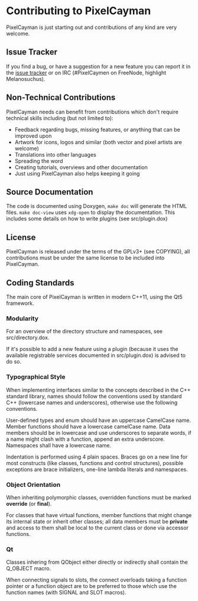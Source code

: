 Contributing to PixelCayman
===========================

PixelCayman is just starting out and contributions of any kind are very welcome.

Issue Tracker
-------------

If you find a bug, or have a suggestion for a new feature you can report it
in the [issue tracker](https://github.com/mbasaglia/PixelCayman/issues) or
on IRC (#PixelCaymen on FreeNode, highlight Melanosuchus).

Non-Technical Contributions
---------------------------

PixelCayman needs can benefit from contributions which don't require
technical skills including (but not limited to):

 * Feedback regarding bugs, missing features,
   or anything that can be improved upon
 * Artwork for icons, logos and similar
   (both vector and pixel artists are welcome)
 * Translations into other languages
 * Spreading the word
 * Creating tutorials, overviews and other documentation
 * Just using PixelCayman also helps keeping it going

Source Documentation
--------------------

The code is documented using Doxygen, `make doc` will generate the HTML files.
`make doc-view` uses `xdg-open` to display the documentation.
This includes some details on how to write plugins (see src/plugin.dox)

License
-------

PixelCayman is released under the terms of the GPLv3+ (see COPYING), all
contributions must be under the same license to be included into PixelCayman.

Coding Standards
----------------
The main core of PixelCayman is written in modern C++11, using the Qt5
framework.

### Modularity

For an overview of the directory structure and namespaces, see src/directory.dox.

If it's possible to add a new feature using a plugin (because it uses the
available registrable services documented in src/plugin.dox)
is advised to do so.

### Typographical Style

When implementing interfaces similar to the concepts described in the C++
standard library, names should follow the conventions used by standard C++
(lowercase names and underscores), otherwise use the following conventions.

User-defined types and enum should have an uppercase CamelCase name.
Member functions should have a lowercase camelCase name.
Data members should be in lowercase and use underscores to separate words,
if a name might clash with a function, append an extra underscore.
Namespaces shall have a lowercase name.

Indentation is performed using 4 plain spaces.
Braces go on a new line for most constructs (like classes, functions and
control structures), possible exceptions are brace initializers,
one-line lambda literals and namespaces.

### Object Orientation

When inheriting polymorphic classes, overridden functions must be marked
**override** (or **final**).

For classes that have virtual functions, member functions that might change
its internal state or inherit other classes; all data members must be
**private** and access to them shall be local to the current class or done
via accessor functions.

### Qt

Classes inhering from QObject either directly or indirectly shall contain
the Q_OBJECT macro.

When connecting signals to slots, the connect overloads taking a
function pointer or a function object are to be preferred to those which
use the function names (with SIGNAL and SLOT macros).
